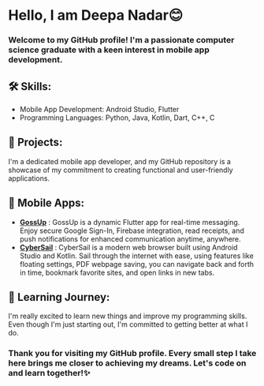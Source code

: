 # Hello, I am Deepa Nadar😊
### Welcome to my GitHub profile! I'm a passionate computer science graduate with a keen interest in mobile app development.
## 🛠️ Skills:
- Mobile App Development: Android Studio, Flutter
- Programming Languages: Python, Java, Kotlin, Dart, C++, C
## 🚀 Projects:
I'm a dedicated mobile app developer, and my GitHub repository is a showcase of my commitment to creating functional and user-friendly applications.
## 📱 Mobile Apps:
- [**GossUp**](https://github.com/DeepaNadar/GossUp) : GossUp is a dynamic Flutter app for real-time messaging. Enjoy secure Google Sign-In, Firebase integration, read receipts, and push notifications for enhanced communication anytime, anywhere.
- [**CyberSail**](https://github.com/DeepaNadar/CyberSail) : CyberSail is a modern web browser built using Android Studio and Kotlin. Sail through the internet with ease, using features like floating settings, PDF webpage saving, you can navigate back and forth in time, bookmark favorite sites, and open links in new tabs.<br/>

## 🌱 Learning Journey:
I'm really excited to learn new things and improve my programming skills. Even though I'm just starting out, I'm committed to getting better at what I do.<br/>

### Thank you for visiting my GitHub profile. Every small step I take here brings me closer to achieving my dreams. Let's code on and learn together!✨
